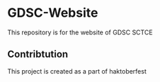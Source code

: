 # GDSC-Website
This repository is for the website of GDSC SCTCE

## Contribtution
This project is created as a part of haktoberfest